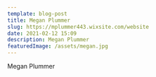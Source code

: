 ```yaml
---
template: blog-post
title: Megan Plummer
slug: https://mplummer443.wixsite.com/website
date: 2021-02-12 15:09
description: Megan Plummer
featuredImage: /assets/megan.jpg
---
```

Megan Plummer